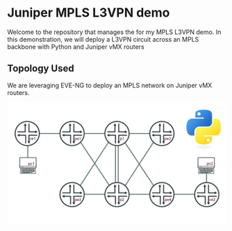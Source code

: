 # Juniper MPLS L3VPN demo

Welcome to the repository that manages the for my MPLS L3VPN demo. In this demonstration, we will deploy a L3VPN circuit across an MPLS backbone with Python and Juniper vMX routers

## Topology Used

We are leveraging EVE-NG to deploy an MPLS network on Juniper vMX routers.

![topology](./files/images/topology-100.jpg)
